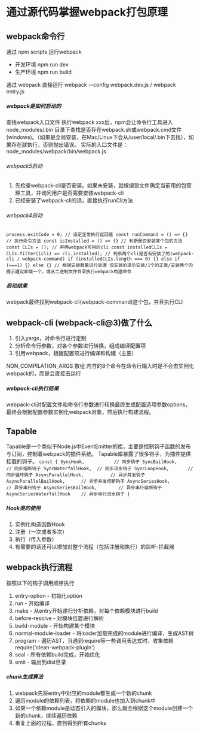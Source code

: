 <!--
 * @Description: 
 * @Author: changhong.wang
 * @Date: 2021-08-17 19:09:58
 * @LastEditors: changhong.wang
 * @LastEditTime: 2021-09-17 23:57:30
-->
# 通过源代码掌握webpack打包原理
## webpack命令行
通过 npm scripts 运行webpack
- 开发环境 npm run dev
- 生产环境 npm run build

通过 webpack 直接运行
webpack --config webpack.dev.js / webpack entry.js

##### webpack是如何启动的
查找webpack入口文件
执行webpack xxx后，npm会让命令行工具进入 node_modules/.bin 目录下查找是否存在webpack.sh或webpack.cmd文件(windows)。（如果是全局安装，在Mac/Linux下会从/user/local/.bin下去找），如果存在就执行，否则抛出错误。
实际的入口文件是：node_modules/webpack/bin/webpack.js

###### webpack5启动
1. 先检查webpack-cli是否安装。如果未安装，就根据锁文件确定当前用的包管理工具，并询问用户是否需要安装webpack-cli
2. 已经安装了webpack-cli的话，直接执行runCli方法

###### webpack4启动
`
process.exitCode = 0; // 设定正常执行返回值
const runCommand = () => {} // 执行命令方法
const isInstalled = () => {} // 判断是否安装某个包的方法
const CLIs = []; // 声明webpack可用的cli
const installedCLIs = CLIs.filter((cli) => cli.installed); // 判断两个cli是否有安装了的(webpack-cli / webpack-command)
if (installedCLIs.length === 0) {} else if (===1) {} else {} // 根据安装数量进行处理 没安装的提示安装/1个的正常/安装两个的提示建议卸载一个，或从二进制文件目录执行webpack构建命令
`

##### 启动结果
webpack最终找到webpack-cli(webpack-command)这个包，并且执行CLI

## webpack-cli (webpack-cli@3)做了什么
1. 引入yargs，对命令行进行定制
2. 分析命令行参数，对各个参数进行转换，组成编译配置项
3. 引用webpack，根据配置项进行编译和构建（主要）

NON_COMPILATION_ARGS 数组
内含的8个命令在命令行输入时是不会去实例化webpack的，而是会直接去运行

##### webpack-cli执行结果
webpack-cli对配置文件和命令行参数进行转换最终生成配置选项参数options，最终会根据配置参数实例化webpack对象，然后执行构建流程。


## Tapable
Tapable是一个类似于Node.js中EventEmitter的库，主要是控制钩子函数的发布与订阅，控制着webpack的插件系统。
Tapable库暴露了很多钩子，为插件提供挂载的钩子。
`
const {
    SyncHook,           // 同步钩子
    SyncBailHook,       // 同步熔断钩子
    SyncWaterfallHook,  // 同步流水钩子
    SyncLoopHook,       // 同步循环钩子
    AsyncParallelHook,          // 异步并发钩子
    AsyncParallelBailHook,      // 异步并发熔断钩子
    AsyncSeriesHook,            // 异步串行钩子
    AsyncSeriesBailHook,        // 异步串行熔断钩子
    AsyncSeriesWaterfallHook    // 异步串行流水钩子
}
`

##### Hook类的使用
1. 实例化构造函数Hook
2. 注册（一次或者多次）
3. 执行（传入参数）
4. 有需要的话还可以增加对整个流程（包括注册和执行）的监听-拦截器

## webpack执行流程
按照以下的钩子调用顺序执行
1. entry-option - 初始化option
2. run - 开始编译
3. make - 从entry开始递归分析依赖，对每个依赖模块进行build
4. before-resolve - 对模块位置进行解析
5. build-module - 开始构建某个模块
6. normal-module-loader - 将loader加载完成的module进行编译，生成AST树
7. program - 遍历AST，当遇到require等一些调用表达式时，收集依赖 require('clean-webpack-plugin')
8. seal - 所有依赖build完成，开始优化
9. emit - 输出到dist目录

##### chunk生成算法
1. webpack先将entry中对应的module都生成一个新的chunk
2. 遍历module的依赖列表，将依赖的module也加入到chunk中
3. 如果一个依赖module是动态引入的模块，那么就会根据这个module创建一个新的chunk，继续遍历依赖
4. 重复上面的过程，直到得到所有chunks

